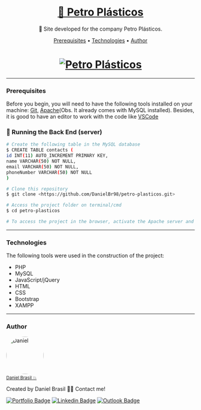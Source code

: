 <h1 align="center">
    <a target="blank" href="https://bit.ly/petroplasticos">🔗 Petro Plásticos</a>
</h1>
<p align="center">📌 Site developed for the company Petro Plásticos.</p>

<p align="center">
 <a href="#prerequisites">Prerequisites</a> • 
 <a href="#technologies">Technologies</a> • 
 <a href="#author">Author</a>
</p>

<h1 align="center">
  <a target="blank" href="https://bit.ly/petroplasticos"><img alt="Petro Plásticos" title="Petro Plásticos" src="https://user-images.githubusercontent.com/43521892/104857440-6899ac00-58f7-11eb-89df-c67419314d74.png"/></a>
</h1>

---
### Prerequisites

Before you begin, you will need to have the following tools installed on your machine:
[Git](https://git-scm.com), [Apache](https://www.apachefriends.org/index.html)(Obs. It already comes with MySQL installed). 
Besides, it is good to have an editor to work with the code like [VSCode](https://code.visualstudio.com/)

### 🎲 Running the Back End (server)

```bash
# Create the following table in the MySQL database
$ CREATE TABLE contacts (
id INT(11) AUTO_INCREMENT PRIMARY KEY,
name VARCHAR(50) NOT NULL,
email VARCHAR(50) NOT NULL,
phoneNumber VARCHAR(50) NOT NULL
)

# Clone this repository
$ git clone <https://github.com/DanielBr98/petro-plasticos.git>

# Access the project folder on terminal/cmd
$ cd petro-plasticos

# To access the project in the browser, activate the Apache server and the MySQL, and then go to <http://localhost/exchange-rates/>
```

---
### Technologies

The following tools were used in the construction of the project:

- PHP
- MySQL
- JavaScript/jQuery
- HTML
- CSS
- Bootstrap
- XAMPP

---
### Author

<a href="https://danielbrasil.netlify.app/">
    <img style="border-radius: 50%;" src="https://avatars1.githubusercontent.com/u/43521892?s=460&u=a046dc36c1027811da0f562d64ea2fab5cab97de&v=4" width="100px;" alt="Daniel"/><a/><br>
<a href="https://danielbrasil.netlify.app/" title="Daniel Brasil"><small>Daniel Brasil 💥</small></a>

Created by Daniel Brasil 👋🏽 Contact me!

[![Portfolio Badge](https://img.shields.io/badge/-Portfolio-black?style=flat-square&link=https://danielbrasil.netlify.app/)](https://danielbrasil.netlify.app/)
[![Linkedin Badge](https://img.shields.io/badge/-Daniel-blue?style=flat-square&logo=Linkedin&logoColor=white&link=https://www.linkedin.com/in/daniel-brasil-de-lima-a9b61a143/)](https://www.linkedin.com/in/daniel-brasil-de-lima-a9b61a143/) 
[![Outlook Badge](https://img.shields.io/badge/-danielbrasild10@hotmail.com-blue?style=flat-square&link=mailto:danielbrasild10@hotmail.com)](mailto:danielbrasild10@hotmail.com)
